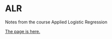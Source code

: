 # ALR
Notes from the course Applied Logistic Regression

[The page is here.](https://jkruohon.github.io/ALR/)

